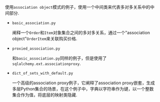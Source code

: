使用`association object`模式的例子，使用一个中间类来代表多对多关系中的中间部分.

- `basic_association.py`

    阐释一个`Order`和`Item`对象集合之间的多对多关系，通过一个"association object"`OrderItem`来关联购买价格.

- `proxied_association.py`

    和`basic_association.py`同样的例子，但是使用了`sqlalchemy.ext.associationproxy`.

- `dict_of_sets_with_default.py`

    一个高级的association proxy例子，它阐释了association proxy嵌套，生成多层Python集合的场景，在这个例子中，字典以字符串作为键，以一个整数集合作为值，将底层的映射类隐藏.